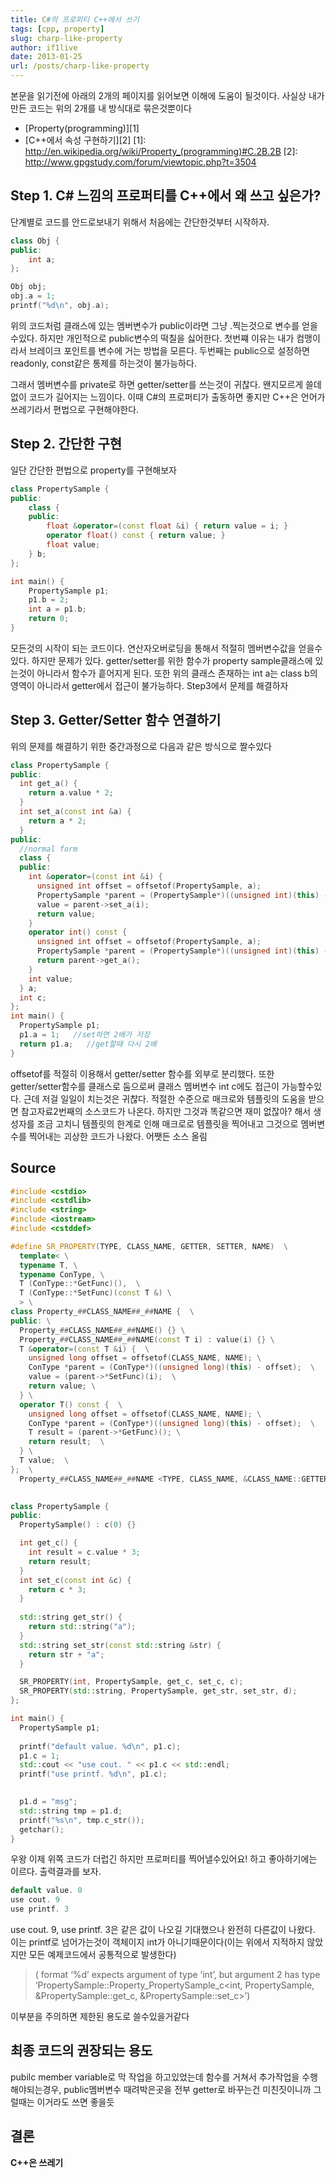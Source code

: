 ```yaml
---
title: C#의 프로퍼티 C++에서 쓰기 
tags: [cpp, property]
slug: charp-like-property
author: if1live
date: 2013-01-25
url: /posts/charp-like-property
---
```


본문을 읽기전에 아래의 2개의 페이지를 읽어보면 이해에 도움이 될것이다. 사실상 내가 만든 코드는 위의 2개를 내 방식대로 묶은것뿐이다

 * [Property(programming)][1]
 * [C++에서 속성 구현하기][2]
  [1]: http://en.wikipedia.org/wiki/Property_(programming)#C.2B.2B
  [2]: http://www.gpgstudy.com/forum/viewtopic.php?t=3504

## Step 1. C# 느낌의 프로퍼티를 C++에서 왜 쓰고 싶은가?
단계별로 코드를 안드로보내기 위해서 처음에는 간단한것부터 시작하자.
```cpp
class Obj {
public:
	int a;
};

Obj obj;
obj.a = 1;
printf("%d\n", obj.a);
```
위의 코드처럼 클래스에 있는 멤버변수가 public이라면 그냥 .찍는것으로 변수를 얻을수있다. 하지만 개인적으로 public변수의 떡칠을 싫어한다. 첫번쨰 이유는 내가 컴맹이라서 브레이크 포인트를 변수에 거는 방법을 모른다. 두번째는 public으로 설정하면 readonly, const같은 통제를 하는것이 불가능하다.

그래서 멤버변수를 private로 하면 getter/setter를 쓰는것이 귀찮다. 왠지모르게 쓸데없이 코드가 길어지는 느낌이다. 이때 C#의 프로퍼티가 출동하면 좋지만 C++은 언어가 쓰레기라서 편법으로 구현해야한다. 

## Step 2. 간단한 구현
일단 간단한 편법으로 property를 구현해보자

```cpp
class PropertySample {
public:
	class {
	public:
		float &operator=(const float &i) { return value = i; }
		operator float() const { return value; }
		float value;
	} b;
};

int main() {
	PropertySample p1;
	p1.b = 2;
	int a = p1.b;
	return 0;
}
```

모든것의 시작이 되는 코드이다. 연산자오버로딩을 통해서 적절히 멤버변수값을 얻을수있다. 하지만 문제가 있다. 
getter/setter를 위한 함수가 property sample클래스에 있는것이 아니라서 함수가 흩어지게 된다.
또한 위의 클래스 존재하는 int a는 class b의 영역이 아니라서 getter에서 접근이 불가능하다. Step3에서 문제를 해결하자


## Step 3. Getter/Setter 함수 연결하기 
위의 문제를 해결하기 위한 중간과정으로 다음과 같은 방식으로 짤수있다

```cpp
class PropertySample {
public:
  int get_a() {
    return a.value * 2;
  }
  int set_a(const int &a) {
    return a * 2;
  }
public:
  //normal form
  class {
  public:
    int &operator=(const int &i) {
      unsigned int offset = offsetof(PropertySample, a);
      PropertySample *parent = (PropertySample*)((unsigned int)(this) - offset);
      value = parent->set_a(i);
      return value;
    }
    operator int() const {
      unsigned int offset = offsetof(PropertySample, a);
      PropertySample *parent = (PropertySample*)((unsigned int)(this) - offset);
      return parent->get_a();
    }
    int value;
  } a;
  int c;
};
int main() {
  PropertySample p1;
  p1.a = 1;   //set하면 2배가 저장
  return p1.a;   //get할때 다시 2배
}
```
offsetof를 적절히 이용해서 getter/setter 함수를 외부로 분리했다. 또한 getter/setter함수를 클래스로 둠으로써 클래스 멤버변수 int c에도 접근이 가능할수있다. 근데 저걸 일일이 치는것은 귀찮다. 적절한 수준으로 매크로와 템플릿의 도움을 받으면 참고자료2번째의 소스코드가 나온다. 하지만 그것과 똑같으면 재미 없잖아? 해서 생성자를 조금 고치니 템플릿의 한계로 인해 매크로로 템플릿을 찍어내고 그것으로 멤버변수를 찍어내는 괴상한 코드가 나왔다. 어쨋든 소스 올림

## Source
```cpp
#include <cstdio>
#include <cstdlib>
#include <string>
#include <iostream>
#include <cstddef>

#define SR_PROPERTY(TYPE, CLASS_NAME, GETTER, SETTER, NAME)  \
  template< \
  typename T, \
  typename ConType, \
  T (ConType::*GetFunc)(),  \
  T (ConType::*SetFunc)(const T &) \
  > \
class Property_##CLASS_NAME##_##NAME {  \
public: \
  Property_##CLASS_NAME##_##NAME() {} \
  Property_##CLASS_NAME##_##NAME(const T i) : value(i) {} \
  T &operator=(const T &i) {  \
    unsigned long offset = offsetof(CLASS_NAME, NAME); \
    ConType *parent = (ConType*)((unsigned long)(this) - offset);  \
    value = (parent->*SetFunc)(i);  \
    return value; \
  } \
  operator T() const {  \
    unsigned long offset = offsetof(CLASS_NAME, NAME); \
    ConType *parent = (ConType*)((unsigned long)(this) - offset);  \
    T result = (parent->*GetFunc)(); \
    return result;  \
  } \
  T value;  \
};  \
  Property_##CLASS_NAME##_##NAME <TYPE, CLASS_NAME, &CLASS_NAME::GETTER, &CLASS_NAME::SETTER> NAME
  

class PropertySample {
public:
  PropertySample() : c(0) {}

  int get_c() {
    int result = c.value * 3;
    return result;
  }
  int set_c(const int &c) {
    return c * 3;
  }
  
  std::string get_str() {
    return std::string("a");
  }
  std::string set_str(const std::string &str) {
    return str + "a";
  }

  SR_PROPERTY(int, PropertySample, get_c, set_c, c);
  SR_PROPERTY(std::string, PropertySample, get_str, set_str, d);
};

int main() {
  PropertySample p1;
  
  printf("default value. %d\n", p1.c);
  p1.c = 1;
  std::cout << "use cout. " << p1.c << std::endl;
  printf("use printf. %d\n", p1.c);

  
  p1.d = "msg";
  std::string tmp = p1.d;
  printf("%s\n", tmp.c_str());
  getchar();
}
```

우왕 이제 위쪽 코드가 더럽긴 하지만 프로퍼티를 찍어낼수있어요! 하고 좋아하기에는 이르다. 출력결과를 보자.
```cpp
default value. 0
use cout. 9
use printf. 3
```

use cout. 9, use printf. 3은 같은 값이 나오길 기대했으나 완전히 다른값이 나왔다. 이는 printf로 넘어가는것이 객체이지 int가 아니기때문이다(이는 위에서 지적하지 않았지만 모든 예제코드에서 공통적으로 발생한다) 

> ( format ‘%d’ expects argument of type ‘int’, but argument 2 has type ‘PropertySample::Property_PropertySample_c<int, PropertySample, &PropertySample::get_c, &PropertySample::set_c>’)

이부분을 주의하면 제한된 용도로 쓸수있을거같다

## 최종 코드의 권장되는 용도
pubilc member variable로 막 작업을 하고있었는데 함수를 거쳐서 추가작업을 수행해야되는경우, public멤버변수 때려박은곳을 전부 getter로 바꾸는건 미친짓이니까 그럴때는 이거라도 쓰면 좋을듯

## 결론 
**C++은 쓰레기**
